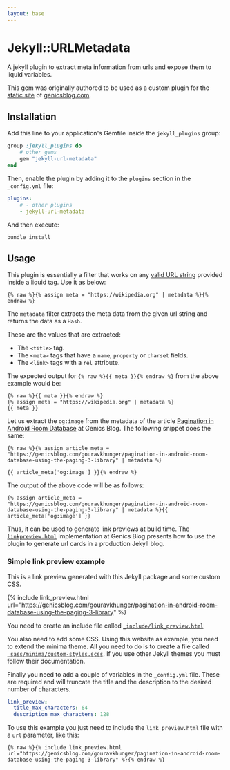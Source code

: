 ```yaml
---
layout: base
---
```


# Jekyll::URLMetadata

A jekyll plugin to extract meta information from urls and expose them to liquid variables.

This gem was originally authored to be used as a custom plugin for the [static site](https://github.com/genicsblog/genicsblog.com) of [genicsblog.com](https://genicsblog.com).

## Installation

Add this line to your application's Gemfile inside the `jekyll_plugins` group:

```ruby
group :jekyll_plugins do
    # other gems
    gem "jekyll-url-metadata"
end
```

Then, enable the plugin by adding it to the `plugins` section in the `_config.yml` file:

```yaml
plugins:
    # - other plugins
    - jekyll-url-metadata
```

And then execute:

```shell
bundle install
```

## Usage

This plugin is essentially a filter that works on any [valid URL string](https://en.wikipedia.org/wiki/URL#Syntax) provided inside a liquid tag. Use it as below:

```liquid
{% raw %}{% assign meta = "https://wikipedia.org" | metadata %}{% endraw %}
```

The `metadata` filter extracts the meta data from the given url string and returns the data as a `Hash`.

These are the values that are extracted:

- The `<title>` tag.
- The `<meta>` tags that have a `name`, `property` or `charset` fields.
- The `<link>` tags with a `rel` attribute.

The expected output for `{% raw %}{{ meta }}{% endraw %}` from the above example would be:

```liquid
{% raw %}{{ meta }}{% endraw %}
{% assign meta = "https://wikipedia.org" | metadata %}
{{ meta }}
```

Let us extract the `og:image` from the metadata of the article [Pagination in Android Room Database](https://genicsblog.com/gouravkhunger/pagination-in-android-room-database-using-the-paging-3-library) at Genics Blog. The following snippet does the same:

```liquid
{% raw %}{% assign article_meta = "https://genicsblog.com/gouravkhunger/pagination-in-android-room-database-using-the-paging-3-library" | metadata %}

{{ article_meta['og:image'] }}{% endraw %}
```

The output of the above code will be as follows:

```
{% assign article_meta = "https://genicsblog.com/gouravkhunger/pagination-in-android-room-database-using-the-paging-3-library" | metadata %}{{ article_meta['og:image'] }}
```

Thus, it can be used to generate link previews at build time. The [`linkpreview.html`](https://github.com/genicsblog/theme-files/blob/main/_includes/linkpreview.html) implementation at Genics Blog presents how to use the plugin to generate url cards in a production Jekyll blog.

### Simple link preview example

This is a link preview generated with this Jekyll package and some custom CSS.

{% include link_preview.html url="https://genicsblog.com/gouravkhunger/pagination-in-android-room-database-using-the-paging-3-library" %}

You need to create an include file called
[`_include/link_preview.html`](https://github.com/gouravkhunger/jekyll-url-metadata/blob/main/example/_includes/link_preview.html)

You also need to add some CSS. Using this website as example, you need to
extend the minima theme. All you need to do is to create a file called
[`_sass/minima/custom-styles.scss`](https://github.com/gouravkhunger/jekyll-url-metadata/blob/main/example/_sass/minima/custom-styles.scss). If you use other Jekyll themes you must follow their documentation.

Finally you need to add a couple of variables in the `_config.yml` file. These
are required and will truncate the title and the description to the desired
number of characters.

```yaml
link_preview:
  title_max_characters: 64
  description_max_characters: 128
```

To use this example you just need to include the `link_preview.html` file with
a `url` parameter, like this:

```liquid
{% raw %}{% include link_preview.html url="https://genicsblog.com/gouravkhunger/pagination-in-android-room-database-using-the-paging-3-library" %}{% endraw %}
```
